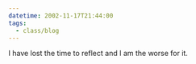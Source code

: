 ```yaml
---
datetime: 2002-11-17T21:44:00
tags:
  - class/blog
---
```

I have lost the time to reflect and I am the worse for it.

